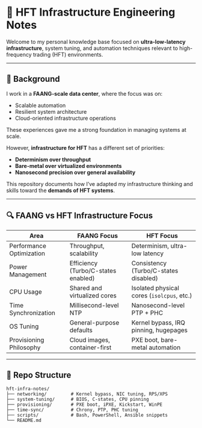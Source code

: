 # 🧠 HFT Infrastructure Engineering Notes

Welcome to my personal knowledge base focused on **ultra-low-latency infrastructure**, system tuning, and automation techniques relevant to high-frequency trading (HFT) environments.

---

## 👋 Background

I work in a **FAANG-scale data center**, where the focus was on:
- Scalable automation
- Resilient system architecture
- Cloud-oriented infrastructure operations

These experiences gave me a strong foundation in managing systems at scale.

However, **infrastructure for HFT** has a different set of priorities:
- **Determinism over throughput**
- **Bare-metal over virtualized environments**
- **Nanosecond precision over general availability**

This repository documents how I’ve adapted my infrastructure thinking and skills toward the **demands of HFT systems**.

---

## 🔍 FAANG vs HFT Infrastructure Focus

| Area                        | FAANG Focus                          | HFT Focus                                |
|-----------------------------|---------------------------------------|-------------------------------------------|
| Performance Optimization    | Throughput, scalability               | Determinism, ultra-low latency            |
| Power Management            | Efficiency (Turbo/C-states enabled)   | Consistency (Turbo/C-states disabled)     |
| CPU Usage                   | Shared and virtualized cores          | Isolated physical cores (`isolcpus`, etc.)|
| Time Synchronization        | Millisecond-level NTP                 | Nanosecond-level PTP + PHC                |
| OS Tuning                   | General-purpose defaults              | Kernel bypass, IRQ pinning, hugepages     |
| Provisioning Philosophy     | Cloud images, container-first         | PXE boot, bare-metal automation           |

---

## 📂 Repo Structure

```text
hft-infra-notes/
├── networking/         # Kernel bypass, NIC tuning, RPS/XPS
├── system-tuning/      # BIOS, C-states, CPU pinning
├── provisioning/       # PXE boot, iPXE, Kickstart, WinPE
├── time-sync/          # Chrony, PTP, PHC tuning
├── scripts/            # Bash, PowerShell, Ansible snippets
└── README.md
